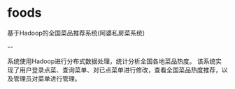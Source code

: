 # foods
基于Hadoop的全国菜品推荐系统(阿婆私房菜系统)

--

系统使用Hadoop进行分布式数据处理，统计分析全国各地菜品热度。
该系统实现了用户登录点菜、查询菜单、对已点菜单进行修改，查看全国菜品热度推荐，以及管理员对菜单进行管理。
